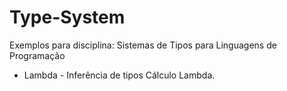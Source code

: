 # Type-System

Exemplos para disciplina: Sistemas de Tipos para Linguagens de Programação

* Lambda - Inferência de tipos Cálculo Lambda. 
